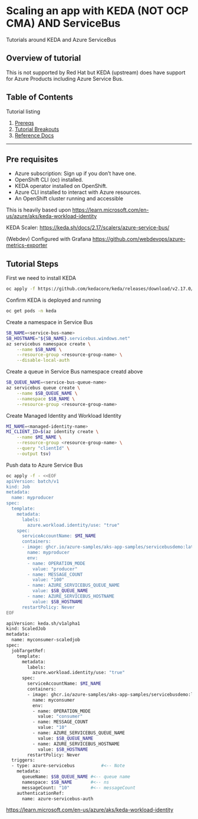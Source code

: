# Scaling an app with KEDA (NOT OCP CMA) AND ServiceBus

Tutorials around KEDA and Azure ServiceBus

## Overview of tutorial

This is not supported by Red Hat but KEDA (upstream) does  have support for Azure Products including Azure Service Bus.

## Table of Contents

Tutorial listing

1. [Prereqs](#pre-requisites)
2. [Tutorial Breakouts](#tutorial-steps)
3. [Reference Docs](#reference-documents)

---

## Pre requisites

- Azure subscription: Sign up if you don’t have one.
- OpenShift CLI (oc) installed.
- KEDA operator installed on OpenShift.
- Azure CLI installed to interact with Azure resources.
- An OpenShift cluster running and accessible

This is heavily based upon https://learn.microsoft.com/en-us/azure/aks/keda-workload-identity

KEDA Scaler: https://keda.sh/docs/2.17/scalers/azure-service-bus/


(Webdev)
Configured with Grafana
https://github.com/webdevops/azure-metrics-exporter



## Tutorial Steps

First we need to install KEDA

```bash
oc apply -f https://github.com/kedacore/keda/releases/download/v2.17.0/keda-2.17.0.yaml
```

Confirm KEDA is deployed and running

```bash
oc get pods -n keda
```

Create a namespace in Service Bus

```bash
SB_NAME=<service-bus-name>
SB_HOSTNAME="${SB_NAME}.servicebus.windows.net"
az servicebus namespace create \
    --name $SB_NAME \
    --resource-group <resource-group-name> \
    --disable-local-auth
```

Create a queue in Service Bus namespace creatd above

```bash
SB_QUEUE_NAME=<service-bus-queue-name>
az servicebus queue create \
    --name $SB_QUEUE_NAME \
    --namespace $SB_NAME \
    --resource-group <resource-group-name>
```

Create Managed Identity and Workload Identity

```bash
MI_NAME=<managed-identity-name>
MI_CLIENT_ID=$(az identity create \
    --name $MI_NAME \
    --resource-group <resource-group-name> \
    --query "clientId" \
    --output tsv)
```


Push data to Azure Service Bus

```bash
oc apply -f - <<EOF
apiVersion: batch/v1
kind: Job
metadata:
  name: myproducer
spec:
  template:
    metadata:
      labels:
        azure.workload.identity/use: "true"
    spec:
      serviceAccountName: $MI_NAME
      containers:
      - image: ghcr.io/azure-samples/aks-app-samples/servicebusdemo:latest
        name: myproducer
        env:
        - name: OPERATION_MODE
          value: "producer"
        - name: MESSAGE_COUNT
          value: "100"
        - name: AZURE_SERVICEBUS_QUEUE_NAME
          value: $SB_QUEUE_NAME
        - name: AZURE_SERVICEBUS_HOSTNAME
          value: $SB_HOSTNAME
      restartPolicy: Never
EOF
```

```bash
apiVersion: keda.sh/v1alpha1
kind: ScaledJob
metadata:
  name: myconsumer-scaledjob
spec:
  jobTargetRef:
    template:
      metadata:
        labels:
          azure.workload.identity/use: "true"
      spec:
        serviceAccountName: $MI_NAME
        containers:
        - image: ghcr.io/azure-samples/aks-app-samples/servicebusdemo:latest
          name: myconsumer
          env:
          - name: OPERATION_MODE
            value: "consumer"
          - name: MESSAGE_COUNT
            value: "10"
          - name: AZURE_SERVICEBUS_QUEUE_NAME
            value: $SB_QUEUE_NAME
          - name: AZURE_SERVICEBUS_HOSTNAME
            value: $SB_HOSTNAME
        restartPolicy: Never
  triggers:
  - type: azure-servicebus          #<-- Note
    metadata:
      queueName: $SB_QUEUE_NAME #<-- queue name
      namespace: $SB_NAME       #<-- ns
      messageCount: "10"        #<-- messageCount
    authenticationRef:
      name: azure-servicebus-auth
```









https://learn.microsoft.com/en-us/azure/aks/keda-workload-identity